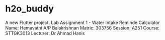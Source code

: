# h2o_buddy

A new Flutter project.
Lab Assignment 1 - Water Intake Reminde Calculator
Name: Hemavathi A/P Balakrishnan
Matric: 303756
Session: A251
Course: STTGK3013
Lecturer: Dr Ahmad Hanis
